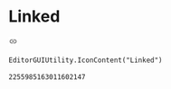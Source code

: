 # Linked
![](/img/Linked.png)

``` CSharp
EditorGUIUtility.IconContent("Linked")
```
```
2255985163011602147
```
